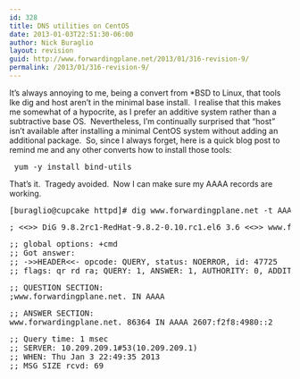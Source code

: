 ```yaml
---
id: 328
title: DNS utilities on CentOS
date: 2013-01-03T22:51:30-06:00
author: Nick Buraglio
layout: revision
guid: http://www.forwardingplane.net/2013/01/316-revision-9/
permalink: /2013/01/316-revision-9/
---
```

It&#8217;s always annoying to me, being a convert from *BSD to Linux, that tools lke dig and host aren&#8217;t in the minimal base install.  I realise that this makes me somewhat of a hypocrite, as I prefer an additive system rather than a subtractive base OS.  Nevertheless, I&#8217;m continually surprised that &#8220;host&#8221; isn&#8217;t available after installing a minimal CentOS system without adding an additional package.  So, since I always forget, here is a quick blog post to remind me and any other converts how to install those tools:

<pre> yum -y install bind-utils</pre>

That&#8217;s it.  Tragedy avoided.  Now I can make sure my AAAA records are working.

<pre>[buraglio@cupcake httpd]# dig www.forwardingplane.net -t AAAA</pre>

<pre>; &lt;&lt;&gt;&gt; DiG 9.8.2rc1-RedHat-9.8.2-0.10.rc1.el6_3.6 &lt;&lt;&gt;&gt; www.forwardingplane.net -t AAAA</pre>

<pre>;; global options: +cmd
;; Got answer:
;; -&gt;&gt;HEADER&lt;&lt;- opcode: QUERY, status: NOERROR, id: 47725
;; flags: qr rd ra; QUERY: 1, ANSWER: 1, AUTHORITY: 0, ADDITIONAL: 0</pre>

<pre>;; QUESTION SECTION:
;www.forwardingplane.net. IN AAAA</pre>

<pre>;; ANSWER SECTION:
www.forwardingplane.net. 86364 IN AAAA 2607:f2f8:4980::2</pre>

<pre>;; Query time: 1 msec
;; SERVER: 10.209.209.1#53(10.209.209.1)
;; WHEN: Thu Jan 3 22:49:35 2013
;; MSG SIZE rcvd: 69</pre>

<pre></pre>